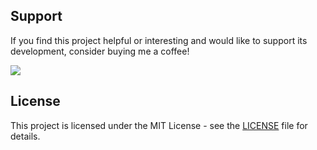 ## Support

If you find this project helpful or interesting and would like to support its development, consider buying me a coffee!

<a href="https://www.buymeacoffee.com/nguyenngocbinh" target="_blank"><img src="https://img.buymeacoffee.com/button-api/?text=Buy me a coffee&emoji=&slug=yourusername&button_colour=FFDD00&font_colour=000000&font_family=Cookie&outline_colour=000000&coffee_colour=ffffff"></a>

## License

This project is licensed under the MIT License - see the [LICENSE](LICENSE) file for details.
